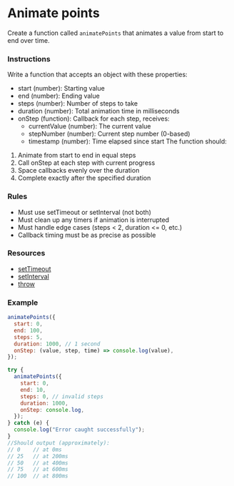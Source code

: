 # Animate points

Create a function called `animatePoints` that animates a value from start to end over time.

### Instructions

Write a function that accepts an object with these properties:

- start (number): Starting value
- end (number): Ending value
- steps (number): Number of steps to take
- duration (number): Total animation time in milliseconds
- onStep (function): Callback for each step, receives:
  - currentValue (number): The current value
  - stepNumber (number): Current step number (0-based)
  - timestamp (number): Time elapsed since start
    The function should:

1. Animate from start to end in equal steps
2. Call onStep at each step with current progress
3. Space callbacks evenly over the duration
4. Complete exactly after the specified duration

### Rules

- Must use setTimeout or setInterval (not both)
- Must clean up any timers if animation is interrupted
- Must handle edge cases (steps < 2, duration <= 0, etc.)
- Callback timing must be as precise as possible

### Resources

- [setTimeout](https://developer.mozilla.org/en-US/docs/Web/API/Window/setTimeout)
- [setInterval](https://developer.mozilla.org/en-US/docs/Web/API/Window/setInterval)
- [throw](https://developer.mozilla.org/en-US/docs/Web/JavaScript/Reference/Statements/throw)

### Example

```js
animatePoints({
  start: 0,
  end: 100,
  steps: 5,
  duration: 1000, // 1 second
  onStep: (value, step, time) => console.log(value),
});

try {
  animatePoints({
    start: 0,
    end: 10,
    steps: 0, // invalid steps
    duration: 1000,
    onStep: console.log,
  });
} catch (e) {
  console.log("Error caught successfully");
}
//Should output (approximately):
// 0    // at 0ms
// 25   // at 200ms
// 50   // at 400ms
// 75   // at 600ms
// 100  // at 800ms
```
